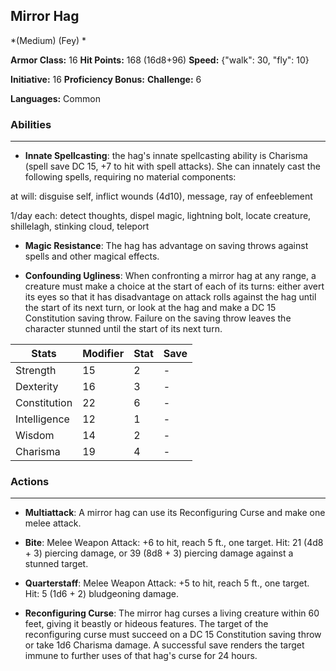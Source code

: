 ## Mirror Hag
*(Medium) (Fey) *

**Armor Class:** 16
**Hit Points:** 168 (16d8+96)
**Speed:** {"walk": 30, "fly": 10}

**Initiative:** 16
**Proficiency Bonus:**
**Challenge:** 6

**Languages:** Common

### Abilities
 --- 
- **Innate Spellcasting**: the hag's innate spellcasting ability is Charisma (spell save DC 15, +7 to hit with spell attacks). She can innately cast the following spells, requiring no material components:

at will: disguise self, inflict wounds (4d10), message, ray of enfeeblement

1/day each: detect thoughts, dispel magic, lightning bolt, locate creature, shillelagh, stinking cloud, teleport

- **Magic Resistance**: The hag has advantage on saving throws against spells and other magical effects.

- **Confounding Ugliness**: When confronting a mirror hag at any range, a creature must make a choice at the start of each of its turns: either avert its eyes so that it has disadvantage on attack rolls against the hag until the start of its next turn, or look at the hag and make a DC 15 Constitution saving throw. Failure on the saving throw leaves the character stunned until the start of its next turn.



| Stats | Modifier | Stat | Save
| ---- | ---- | ---- | ---- |
| Strength | 15 | 2 | - |
| Dexterity | 16 | 3 | - |
| Constitution | 22 | 6 | - |
| Intelligence | 12 | 1 | - |
| Wisdom | 14 | 2 | - |
| Charisma | 19 | 4 | - |

### Actions
 --- 
- **Multiattack**: A mirror hag can use its Reconfiguring Curse and make one melee attack.

- **Bite**: Melee Weapon Attack: +6 to hit, reach 5 ft., one target. Hit: 21 (4d8 + 3) piercing damage, or 39 (8d8 + 3) piercing damage against a stunned target.

- **Quarterstaff**: Melee Weapon Attack: +5 to hit, reach 5 ft., one target. Hit: 5 (1d6 + 2) bludgeoning damage.

- **Reconfiguring Curse**: The mirror hag curses a living creature within 60 feet, giving it beastly or hideous features. The target of the reconfiguring curse must succeed on a DC 15 Constitution saving throw or take 1d6 Charisma damage. A successful save renders the target immune to further uses of that hag's curse for 24 hours.

